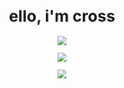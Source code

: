 <h1 align="center">ello, i'm cross</h1>

<p align="center">
  <a href="https://skillicons.dev">
    <img src="https://skillicons.dev/icons?i=kotlin,java,ts,c,vscode,idea,mongodb" />
  </a>
</p>
<p align="center">
  <img src="https://github-readme-stats.vercel.app/api?username=eteryi&count_private=true&show_icons=true&include_all_commits=true&theme=midnight-purple" />
</p>

<p align="center">
  <a href="https://git.io/streak-stats">
    <img src="https://streak-stats.demolab.com?user=eteryi&theme=midnight-purple&date_format=j%2Fn%5B%2FY%5D"/>
  </a>
</p>
